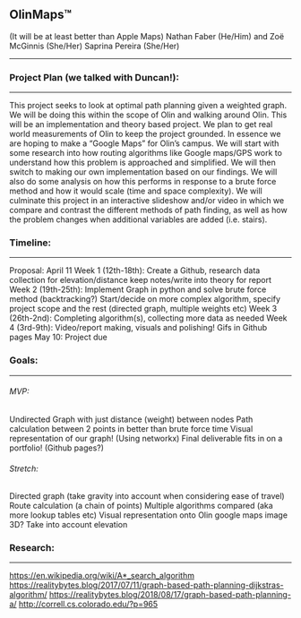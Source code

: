 ## OlinMaps™ 
(It will be at least better than Apple Maps)
Nathan Faber (He/Him) and Zoë McGinnis (She/Her) Saprina Pereira (She/Her)
___
### Project Plan (we talked with Duncan!):
___
This project seeks to look at optimal path planning given a weighted graph. We will be doing this within the scope of Olin and walking around Olin. This will be an implementation and theory based project. We plan to get real world measurements of Olin to keep the project grounded. In essence we are hoping to make a “Google Maps” for Olin’s campus. We will start with some research into how routing algorithms like Google maps/GPS work to understand how this problem is approached and simplified.
We will then switch to making our own implementation based on our findings. We will also do some analysis on how this performs in response to a brute force method and how it would scale (time and space complexity).
We will culminate this project in an interactive slideshow and/or video in which we compare and contrast the different methods of path finding, as well as how the problem changes when additional variables are added (i.e. stairs).

### Timeline:
___
Proposal: April 11
Week 1 (12th-18th): Create a Github, research data collection for elevation/distance keep notes/write into theory for report
Week 2 (19th-25th): Implement Graph in python and solve brute force method (backtracking?) Start/decide on more complex algorithm, specify project scope and the rest (directed graph, multiple weights etc)
Week 3 (26th-2nd): Completing algorithm(s), collecting more data as needed
Week 4 (3rd-9th): Video/report making, visuals and polishing! Gifs in Github pages
May 10: Project due

### Goals:
___
###### MVP:
Undirected Graph with just distance (weight) between nodes
Path calculation between 2 points in better than brute force time
Visual representation of our graph! (Using networkx)
Final deliverable fits in on a portfolio! (Github pages?)

###### Stretch:
Directed graph (take gravity into account when considering ease of travel)
Route calculation (a chain of points)
Multiple algorithms compared (aka more lookup tables etc)
Visual representation onto Olin google maps image
3D? Take into account elevation

### Research:
___
https://en.wikipedia.org/wiki/A*_search_algorithm
https://realitybytes.blog/2017/07/11/graph-based-path-planning-dijkstras-algorithm/
https://realitybytes.blog/2018/08/17/graph-based-path-planning-a/
http://correll.cs.colorado.edu/?p=965
